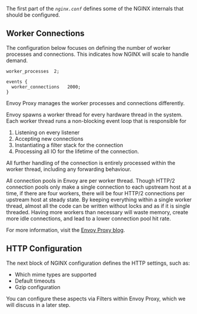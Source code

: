 The first part of the _`nginx.conf`_ defines some of the NGINX internals that should be configured.

## Worker Connections

The configuration below focuses on defining the number of worker processes and connections. This indicates how NGINX will scale to handle demand.

```
worker_processes  2;

events {
  worker_connections   2000;
}
```

Envoy Proxy manages the worker processes and connections differently.

Envoy spawns a worker thread for every hardware thread in the system. Each worker thread runs a non-blocking event loop that is responsible for

1. Listening on every listener
2. Accepting new connections
3. Instantiating a filter stack for the connection
4. Processing all IO for the lifetime of the connection.

All further handling of the connection is entirely processed within the worker thread, including any forwarding behaviour.

All connection pools in Envoy are per worker thread. Though HTTP/2 connection pools only make a single connection to each upstream host at a time, if there are four workers, there will be four HTTP/2 connections per upstream host at steady state. By keeping everything within a single worker thread, almost all the code can be written without locks and as if it is single threaded.  Having more workers than necessary will waste memory, create more idle connections, and lead to a lower connection pool hit rate.

For more information, visit the [Envoy Proxy blog](https://blog.envoyproxy.io/envoy-threading-model-a8d44b922310).

## HTTP Configuration

The next block of NGINX configuration defines the HTTP settings, such as:
* Which mime types are supported
* Default timeouts
* Gzip configuration

You can configure these aspects via Filters within Envoy Proxy, which we will discuss in a later step.